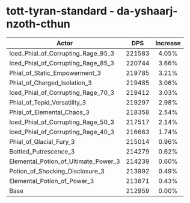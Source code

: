 # tott-tyran-standard - da-yshaarj-nzoth-cthun
| Actor | DPS | Increase |
|---|:---:|:---:|
|Iced_Phial_of_Corrupting_Rage_95_3|221583|4.05%|
|Iced_Phial_of_Corrupting_Rage_85_3|220744|3.66%|
|Phial_of_Static_Empowerment_3|219785|3.21%|
|Phial_of_Charged_Isolation_3|219485|3.06%|
|Iced_Phial_of_Corrupting_Rage_70_3|219412|3.03%|
|Phial_of_Tepid_Versatility_3|219297|2.98%|
|Phial_of_Elemental_Chaos_3|218358|2.54%|
|Iced_Phial_of_Corrupting_Rage_50_3|217517|2.14%|
|Iced_Phial_of_Corrupting_Rage_40_3|216663|1.74%|
|Phial_of_Glacial_Fury_3|215014|0.96%|
|Bottled_Putrescence_3|214279|0.62%|
|Elemental_Potion_of_Ultimate_Power_3|214239|0.60%|
|Potion_of_Shocking_Disclosure_3|213992|0.49%|
|Elemental_Potion_of_Power_3|213871|0.43%|
|Base|212959|0.00%|

